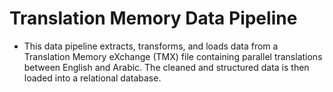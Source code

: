# Translation Memory Data Pipeline

- This data pipeline extracts, transforms, and loads data from a Translation Memory eXchange (TMX) file containing parallel translations between English and Arabic. The cleaned and structured data is then loaded into a relational database.
